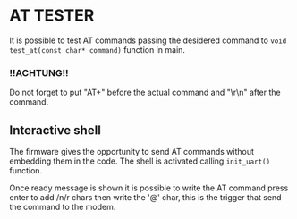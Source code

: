 # AT TESTER

It is possible to test AT commands passing the desidered command to <code>void test_at(const char* command)</code> function in main.

### :bangbang:ACHTUNG:bangbang:

Do not forget to put "AT+" before the actual command and "\r\n" after the command.

## Interactive shell

The firmware gives the opportunity to send AT commands without embedding them in the code.
The shell is activated calling <code>init_uart()</code> function.

Once ready message is shown it is possible to write the AT command press enter to add /n/r chars then write the '@' char, this is the trigger that send the command to the modem.